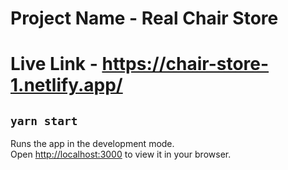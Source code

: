 # Project Name - Real Chair Store

# Live Link - https://chair-store-1.netlify.app/

##  `yarn start`

Runs the app in the development mode.\
Open [http://localhost:3000](http://localhost:3000) to view it in your browser.
